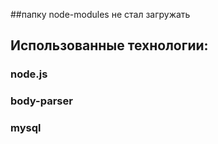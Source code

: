 ##папку node-modules не стал загружать
## Использованные технологии:
### node.js
### body-parser
### mysql
